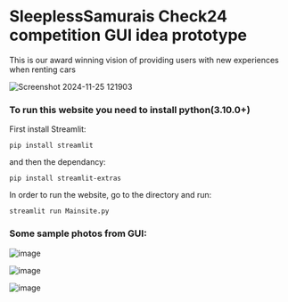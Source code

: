 # SleeplessSamurais Check24 competition GUI idea prototype

This is our award winning vision of providing users with new experiences when renting cars

![Screenshot 2024-11-25 121903](https://github.com/user-attachments/assets/5f3f27e6-c727-4fed-8e63-cc864301443c)


### To run this website you need to install python(3.10.0+)
First install Streamlit:
```
pip install streamlit
```
and then the dependancy:
```
pip install streamlit-extras
```
In order to run the website, go to the directory and run:
```
streamlit run Mainsite.py
```
### Some sample photos from GUI:


![image](https://github.com/user-attachments/assets/8e180990-5387-4d26-b541-74213b315185)



![image](https://github.com/user-attachments/assets/f63ce396-5091-4551-afca-8ecdb9537638)


![image](https://github.com/user-attachments/assets/d556789c-6da5-465a-ab55-882b4078c37f)
